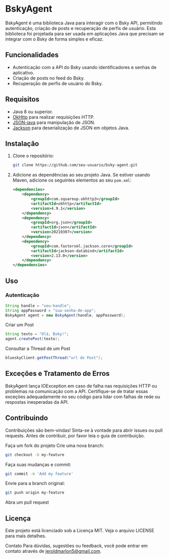 # BskyAgent

BskyAgent é uma biblioteca Java para interagir com o Bsky API, permitindo autenticação, criação de posts e recuperação de perfis de usuário. Esta biblioteca foi projetada para ser usada em aplicações Java que precisam se integrar com o Bsky de forma simples e eficaz.

## Funcionalidades

- Autenticação com a API do Bsky usando identificadores e senhas de aplicativo.
- Criação de posts no feed do Bsky.
- Recuperação de perfis de usuário do Bsky.

## Requisitos

- Java 8 ou superior.
- [OkHttp](https://square.github.io/okhttp/) para realizar requisições HTTP.
- [JSON-java](https://github.com/stleary/JSON-java) para manipulação de JSON.
- [Jackson](https://github.com/FasterXML/jackson) para deserialização de JSON em objetos Java.

## Instalação

1. Clone o repositório:

    ```bash
    git clone https://github.com/seu-usuario/bsky-agent.git
    ```

2. Adicione as dependências ao seu projeto Java. Se estiver usando Maven, adicione os seguintes elementos ao seu `pom.xml`:

    ```xml
    <dependencies>
        <dependency>
            <groupId>com.squareup.okhttp3</groupId>
            <artifactId>okhttp</artifactId>
            <version>4.9.1</version>
        </dependency>
        <dependency>
            <groupId>org.json</groupId>
            <artifactId>json</artifactId>
            <version>20210307</version>
        </dependency>
        <dependency>
            <groupId>com.fasterxml.jackson.core</groupId>
            <artifactId>jackson-databind</artifactId>
            <version>2.13.0</version>
        </dependency>
    </dependencies>
    ```

## Uso

### Autenticação

```java
String handle = "seu-handle";
String appPassword = "sua-senha-de-app";
BskyAgent agent = new BskyAgent(handle, appPassword);
```

Criar um Post
```java
String texto = "Olá, Bsky!";
agent.createPost(texto);
```

Consultar a Thread de um Post

```java
blueskyClient.getPostThread("url do Post");
```

## Exceções e Tratamento de Erros
BskyAgent lança IOException em caso de falha nas requisições HTTP ou problemas na comunicação com a API. Certifique-se de tratar essas exceções adequadamente no seu código para lidar com falhas de rede ou respostas inesperadas da API.

## Contribuindo
Contribuições são bem-vindas! Sinta-se à vontade para abrir issues ou pull requests. Antes de contribuir, por favor leia o guia de contribuição.

Faça um fork do projeto
Crie uma nova branch: 
```bash
git checkout -b my-feature
```
Faça suas mudanças e commit: 
```bash
git commit -m 'Add my feature'
```
Envie para a branch original: 
```bash
git push origin my-feature
```
Abra um pull request
## Licença
Este projeto está licenciado sob a Licença MIT. Veja o arquivo LICENSE para mais detalhes.

Contato
Para dúvidas, sugestões ou feedback, você pode entrar em contato através de jeroldmarlon5@gmail.com.
